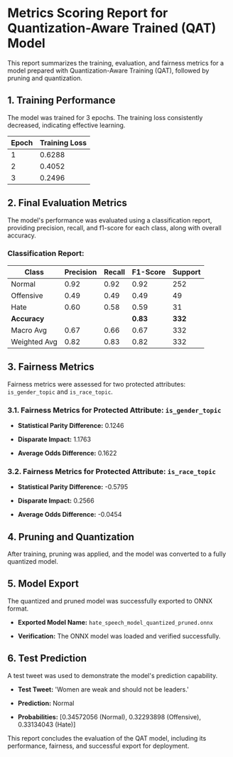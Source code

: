 # Metrics Scoring Report for Quantization-Aware Trained (QAT) Model

This report summarizes the training, evaluation, and fairness metrics for a model prepared with Quantization-Aware Training (QAT), followed by pruning and quantization.

## 1. Training Performance

The model was trained for 3 epochs. The training loss consistently decreased, indicating effective learning.

|Epoch|Training Loss|
|---|---|
|1|0.6288|
|2|0.4052|
|3|0.2496|

## 2. Final Evaluation Metrics

The model's performance was evaluated using a classification report, providing precision, recall, and f1-score for each class, along with overall accuracy.

### Classification Report:

|Class|Precision|Recall|F1-Score|Support|
|---|---|---|---|---|
|Normal|0.92|0.92|0.92|252|
|Offensive|0.49|0.49|0.49|49|
|Hate|0.60|0.58|0.59|31|
|**Accuracy**|||**0.83**|**332**|
|Macro Avg|0.67|0.66|0.67|332|
|Weighted Avg|0.82|0.83|0.82|332|

## 3. Fairness Metrics

Fairness metrics were assessed for two protected attributes: `is_gender_topic` and `is_race_topic`.

### 3.1. Fairness Metrics for Protected Attribute: `is_gender_topic`

- **Statistical Parity Difference:** 0.1246
    
- **Disparate Impact:** 1.1763
    
- **Average Odds Difference:** 0.1622
    

### 3.2. Fairness Metrics for Protected Attribute: `is_race_topic`

- **Statistical Parity Difference:** -0.5795
    
- **Disparate Impact:** 0.2566
    
- **Average Odds Difference:** -0.0454
    

## 4. Pruning and Quantization

After training, pruning was applied, and the model was converted to a fully quantized model.

## 5. Model Export

The quantized and pruned model was successfully exported to ONNX format.

- **Exported Model Name:** `hate_speech_model_quantized_pruned.onnx`
    
- **Verification:** The ONNX model was loaded and verified successfully.
    

## 6. Test Prediction

A test tweet was used to demonstrate the model's prediction capability.

- **Test Tweet:** 'Women are weak and should not be leaders.'
    
- **Prediction:** Normal
    
- **Probabilities:** [0.34572056 (Normal), 0.32293898 (Offensive), 0.33134043 (Hate)]
    

This report concludes the evaluation of the QAT model, including its performance, fairness, and successful export for deployment.